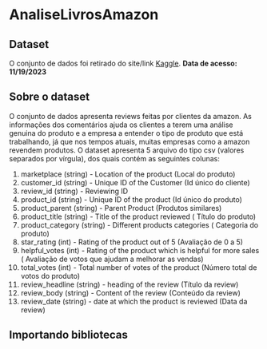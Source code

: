 # AnaliseLivrosAmazon
## Dataset
O conjunto de dados foi retirado do site/link [Kaggle](https://www.kaggle.com/datasets/anushabellam/amazon-reviews-dataset).
**Data de acesso: 11/19/2023**
## Sobre o dataset
O conjunto de dados apresenta reviews feitas por clientes da amazon. As informações dos comentários ajuda os clientes a terem uma análise genuina do produto e a empresa a entender o tipo de produto que está trabalhando, já que nos tempos atuais, muitas empresas como a amazon revendem produtos.
O dataset apresenta 5 arquivo do tipo csv (valores separados por vírgula), dos quais contém as seguintes colunas:
1. marketplace (string) - Location of the product (Local do produto)
1. customer_id (string) - Unique ID of the Customer (Id único do cliente)
1. review_id (string) - Reviewing ID 
1. product_id (string) - Unique ID of the product (Id único do produto)
1. product_parent (string) - Parent Product (Produtos similares)
1. product_title (string) - Title of the product reviewed ( Título do produto)
1. product_category (string) - Different products categories ( Categoria do produto)
1. star_rating (int) - Rating of the product out of 5 (Avaliação de 0 a 5)
1. helpful_votes (int) - Rating of the product which is helpful for more sales ( Avaliação de votos que ajudam a melhorar as vendas)
1. total_votes (int) - Total number of votes of the product (Número total de votos do produto)
1. review_headline (string) - heading of the review (Título da review)
1. review_body (string) - Content of the review (Conteúdo da review)
1. review_date (string) - date at which the product is reviewed (Data da review)
## Importando bibliotecas

